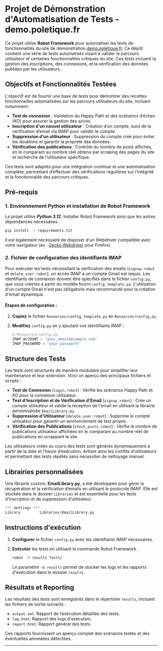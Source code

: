 # Projet de Démonstration d'Automatisation de Tests - demo.poletique.fr

Ce projet utilise **Robot Framework** pour automatiser les tests de fonctionnalités du site de démonstration [demo.poletique.fr](https://demo.poletique.fr). Ce dépôt contient une série de tests automatisés visant à valider le parcours utilisateur et certaines fonctionnalités critiques du site. Ces tests incluent la gestion des inscriptions, des connexions, et la vérification des données publiées par les utilisateurs.

## Objectifs et Fonctionnalités Testées

L'objectif est de fournir une base de tests pour démontrer des recettes fonctionnelles automatisées sur les parcours utilisateurs du site, incluant notamment :
- **Test de connexion** : Validation du Happy Path et des scénarios d’échec (KO) pour assurer la gestion des accès.
- **Inscription d'un nouvel utilisateur** : Création d’un compte, suivi de la vérification d’email via IMAP pour valider le compte.
- **Suppression d’un utilisateur** : Suppression du compte créé pour éviter les doublons et garantir la propreté des données.
- **Vérification des publications** : Contrôle du nombre de posts affichés, en le comparant au nombre réel obtenu par scraping des pages du site et recherche de l’utilisateur spécifique.

Ces tests sont adaptés pour une intégration continue et une automatisation complète, permettant d’effectuer des vérifications régulières sur l’intégrité et la fonctionnalité des parcours critiques.

## Pré-requis

### 1. Environnement Python et installation de Robot Framework

Le projet utilise ***Python 3.12***. 
Installer Robot Framework ainsi que les autres dépendances nécessaires : 
```bash
pip install -r requirements.txt
```
Il est également nécessaire de disposer d'un Webdriver compatible avec votre navigateur (ex : [Gecko Webdriver](https://github.com/mozilla/geckodriver/releases) pour Firefox)
### 2. Fichier de configuration des identifiants IMAP

Pour exécuter les tests nécessitant la vérification des emails (`signup.robot` et `delete_user.robot`), un accès IMAP à un compte Gmail est requis. Les identifiants de connexion doivent être spécifiés dans le fichier `config.py`, que vous créerez à partir du modèle fourni `config_template.py`.
L'utilisation d'un compte Gmail n'est pas obligatoire mais recommandé pour la création d'email dynamique.

#### Étapes de configuration :

1. **Copiez** le fichier `Resources/config_template.py` en `Resources/config.py`.
2. **Modifiez** `config.py` en y ajoutant vos identifiants IMAP :

   ```python
   # Resources/config.py
   IMAP_ACCOUNT = "your_email@example.com"
   IMAP_PASSWORD = "your_password"
   ```

## Structure des Tests

Les tests sont structurés de manière modulaire pour simplifier leur maintenance et leur extension. Voici un aperçu des principaux fichiers et scripts :

- **Test de Connexion** (`login.robot`) : Vérifie les scénarios Happy Path et KO pour la connexion utilisateur.
- **Test d'Inscription et de Vérification d'Email** (`signup.robot`) : Crée un compte utilisateur et valide la réception de l'email en utilisant la librairie personnalisée `EmailLibrary.py`.
- **Suppression d'Utilisateur** (`delete_user.robot`) : Supprime le compte utilisateur pour garantir un environnement de test propre.
- **Vérification des Publications** (`check_posts.robot`) : Vérifie le nombre de publications utilisateur affichées en le comparant au nombre réel de publications en scrappant le site.

Les utilisateurs créés au cours des tests sont générés dynamiquement à partir de la date et l’heure d’exécution, évitant ainsi les conflits d’utilisateurs et permettant des tests répétés sans nécessiter de nettoyage manuel.

## Librairies personnalisées

Une librairie custom, **EmailLibrary.py**, a été développée pour gérer la récupération et la vérification d’emails en utilisant le protocole IMAP. Elle est stockée dans le dossier `Libraries` et est essentielle pour les tests d’inscription et de suppression d’utilisateur.

```python
*** Settings ***
Library         Libraries/EmailLibrary.py
```

## Instructions d'exécution

1. **Configurer** le fichier `config.py` avec les identifiants IMAP nécessaires.
2. **Exécuter** les tests en utilisant la commande Robot Framework :

   ```bash
   robot -d results Tests/
   ```

   Le paramètre `-d results` permet de stocker les logs et les rapports d'exécution dans le dossier `results`.

## Résultats et Reporting

Les résultats des tests sont enregistrés dans le répertoire `results`, incluant les fichiers de sortie suivants :
- `output.xml`: Rapport de l’exécution détaillée des tests.
- `log.html`: Rapport des logs d'exécution.
- `report.html`: Rapport général des tests.

Ces rapports fournissent un aperçu complet des scénarios testés et des éventuelles anomalies détectées.

---
